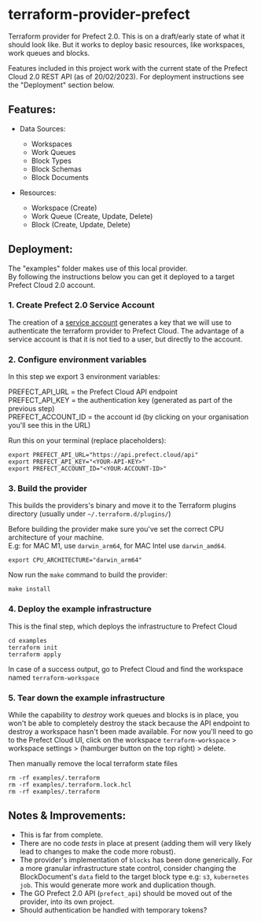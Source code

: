 # terraform-provider-prefect
Terraform provider for Prefect 2.0.
This is on a draft/early state of what it should look like. But it works to deploy basic resources, like workspaces, work queues and blocks.

Features included in this project work with the current state of the Prefect Cloud 2.0 REST API (as of 20/02/2023).
For deployment instructions see the "Deployment" section below.

## Features:
* Data Sources:
    - Workspaces
    - Work Queues
    - Block Types
    - Block Schemas
    - Block Documents

* Resources:
    - Workspace (Create)
    - Work Queue (Create, Update, Delete)
    - Block (Create, Update, Delete)

## Deployment:
The "examples" folder makes use of this local provider.   
By following the instructions below you can get it deployed to a target Prefect Cloud 2.0 account.

### 1. Create Prefect 2.0 Service Account
The creation of a [service account](https://docs.prefect.io/ui/service-accounts/#create-a-service-account) generates a key that we will use to authenticate the terraform provider to Prefect Cloud. 
The advantage of a service account is that it is not tied to a user, but directly to the account.

### 2. Configure environment variables
In this step we export 3 environment variables:

PREFECT_API_URL = the Prefect Cloud API endpoint  
PREFECT_API_KEY = the authentication key (generated as part of the previous step)  
PREFECT_ACCOUNT_ID = the account id (by clicking on your organisation you'll see this in the URL)  

Run this on your terminal (replace placeholders):

```
export PREFECT_API_URL="https://api.prefect.cloud/api"
export PREFECT_API_KEY="<YOUR-API-KEY>"
export PREFECT_ACCOUNT_ID="<YOUR-ACCOUNT-ID>"
```
### 3. Build the provider
This builds the providers's binary and move it to the Terraform plugins directory (usually under `~/.terraform.d/plugins/`)

Before building the provider make sure you've set the correct CPU architecture of your machine.  
E.g: for MAC M1, use `darwin_arm64`, for MAC Intel use `darwin_amd64`.  
```
export CPU_ARCHITECTURE="darwin_arm64"
```
Now run the `make` command to build the provider:
```
make install
```

### 4. Deploy the example infrastructure
This is the final step, which deploys the infrastructure to Prefect Cloud
```
cd examples
terraform init
terraform apply
```

In case of a success output, go to Prefect Cloud and find the workspace named `terraform-workspace`   

### 5. Tear down the example infrastructure
While the capability to _destroy_ work queues and blocks is in place, you won't be able to completely destroy the stack because the API endpoint to destroy a workspace hasn't been made available. For now you'll need to go to the Prefect Cloud UI, click on the workspace `terraform-workspace` > workspace settings > (hamburger button on the top right) > delete.

Then manually remove the local terraform state files

```
rm -rf examples/.terraform
rm -rf examples/.terraform.lock.hcl
rm -rf examples/.terraform
```

## Notes & Improvements:
* This is far from complete.   
* There are no code _tests_ in place at present (adding them will very likely lead to changes to make the code more robust).  
* The provider's implementation of `blocks` has been done generically. For a more granular infrastructure state control, consider changing the BlockDocument's `data` field to the target block type e.g: `s3`, `kubernetes job`. This would generate more work and duplication though.   
* The GO Prefect 2.0 API (`prefect_api`) should be moved out of the provider, into its own project.  
* Should authentication be handled with temporary tokens?  
